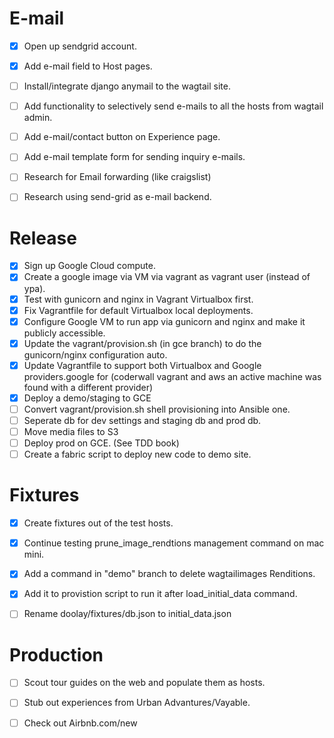 E-mail
======
- [x] Open up sendgrid account.
- [x] Add e-mail field to Host pages.
- [ ] Install/integrate django anymail to the wagtail site.
- [ ] Add functionality to selectively send e-mails to all the hosts from wagtail admin.
- [ ] Add e-mail/contact button on Experience page.
- [ ] Add e-mail template form for sending inquiry e-mails.
- [ ] Research for Email forwarding (like craigslist)
- [ ] Research using send-grid as e-mail backend.


Release
=======
- [x] Sign up Google Cloud compute.
- [x] Create a google image via VM via vagrant as vagrant user (instead of ypa).
- [x] Test with gunicorn and nginx in Vagrant Virtualbox first.
- [x] Fix Vagrantfile for default Virtualbox local deployments.
- [x] Configure Google VM to run app via gunicorn and nginx and make it publicly accessible.
- [x] Update the vagrant/provision.sh (in gce branch) to do the gunicorn/nginx configuration auto.
- [x] Update Vagrantfile to support both Virtualbox and Google providers.google for (coderwall vagrant and aws an active machine was found with a different provider)  
- [x] Deploy a demo/staging to GCE 
- [ ] Convert vagrant/provision.sh shell provisioning into Ansible one.
- [ ] Seperate db for dev settings and staging db and prod db.
- [ ] Move media files to S3
- [ ] Deploy prod on GCE. (See TDD book)
- [ ] Create a fabric script to deploy new code to demo site.

Fixtures
========
- [x] Create fixtures out of the test hosts.
- [x] Continue testing prune_image_rendtions management command on mac mini.
- [x] Add a command in "demo" branch to delete wagtailimages Renditions.
- [x] Add it to provistion script to run it after load_initial_data command.
- [ ] Rename doolay/fixtures/db.json to initial_data.json


Production
==========
- [ ] Scout tour guides on the web and populate them as hosts.
- [ ] Stub out experiences from Urban Advantures/Vayable.
- [ ] Check out Airbnb.com/new


